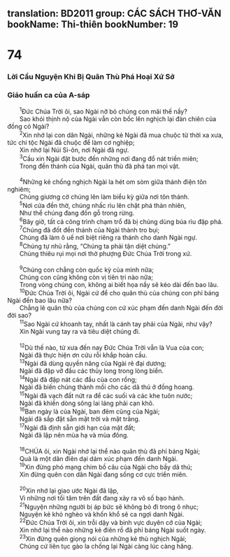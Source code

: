 translation: BD2011
group: CÁC SÁCH THƠ-VĂN
bookName: Thi-thiên 
bookNumber: 19
-------

<div class="title"><h1>74</h1><h3>Lời Cầu Nguyện Khi Bị Quân Thù Phá Hoại Xứ Sở</h3><h3>Giáo huấn ca của A-sáp</h3></div>
<span class="verse thi_74_1">  <sup>1</sup>Ðức Chúa Trời ôi, sao Ngài nỡ bỏ chúng con mãi thế nầy?<br/>  Sao khói thịnh nộ của Ngài vẫn còn bốc lên nghịch lại đàn chiên của đồng cỏ Ngài?<br/></span>
<span class="verse thi_74_2">  <sup>2</sup>Xin nhớ lại con dân Ngài, những kẻ Ngài đã mua chuộc từ thời xa xưa, tức chi tộc Ngài đã chuộc để làm cơ nghiệp;<br/>  Xin nhớ lại Núi Si-ôn, nơi Ngài đã ngự.<br/></span>
<span class="verse thi_74_3">  <sup>3</sup>Cầu xin Ngài đặt bước đến những nơi đang đổ nát triền miên;<br/>  Trong đền thánh của Ngài, quân thù đã phá tan mọi vật.<br/><br/></span>
<span class="verse thi_74_4">  <sup>4</sup>Những kẻ chống nghịch Ngài la hét om sòm giữa thánh điện tôn nghiêm;<br/>  Chúng giương cờ chúng lên làm biểu kỳ giữa nơi tôn thánh.<br/></span>
<span class="verse thi_74_5">  <sup>5</sup>Nơi cửa đền thờ, chúng nhấc rìu lên chặt phá thản nhiên,<br/>  Như thể chúng đang đốn gỗ trong rừng.<br/></span>
<span class="verse thi_74_6">  <sup>6</sup>Bây giờ, tất cả công trình chạm trổ đã bị chúng dùng búa rìu đập phá.<br/></span>
<span class="verse thi_74_7">  <sup>7</sup>Chúng đã đốt đền thánh của Ngài thành tro bụi;<br/>  Chúng đã làm ô uế nơi biệt riêng ra thánh cho danh Ngài ngự.<br/></span>
<span class="verse thi_74_8">  <sup>8</sup>Chúng tự nhủ rằng, “Chúng ta phải tận diệt chúng.”<br/>  Chúng thiêu rụi mọi nơi thờ phượng Ðức Chúa Trời trong xứ.<br/><br/></span>
<span class="verse thi_74_9">  <sup>9</sup>Chúng con chẳng còn quốc kỳ của mình nữa;<br/>  Chúng con cũng không còn vị tiên tri nào nữa;<br/>  Trong vòng chúng con, không ai biết họa nầy sẽ kéo dài đến bao lâu.<br/></span>
<span class="verse thi_74_10">  <sup>10</sup>Ðức Chúa Trời ôi, Ngài cứ để cho quân thù của chúng con phỉ báng Ngài đến bao lâu nữa?<br/>  Chẳng lẽ quân thù của chúng con cứ xúc phạm đến danh Ngài đến đời đời sao?<br/></span>
<span class="verse thi_74_11">  <sup>11</sup>Sao Ngài cứ khoanh tay, nhất là cánh tay phải của Ngài, như vậy?<br/>  Xin Ngài vung tay ra và tiêu diệt chúng đi.<br/><br/></span>
<span class="verse thi_74_12">  <sup>12</sup>Dù thế nào, từ xưa đến nay Ðức Chúa Trời vẫn là Vua của con;<br/>  Ngài đã thực hiện ơn cứu rỗi khắp hoàn cầu.<br/></span>
<span class="verse thi_74_13">  <sup>13</sup>Ngài đã dùng quyền năng của Ngài rẽ đại dương;<br/>  Ngài đã đập vỡ đầu các thủy long trong lòng biển.<br/></span>
<span class="verse thi_74_14">  <sup>14</sup>Ngài đã đập nát các đầu của con rồng; <br/>  Ngài đã biến chúng thành mồi cho các dã thú ở đồng hoang.<br/></span>
<span class="verse thi_74_15">  <sup>15</sup>Ngài đã vạch đất nứt ra để các suối và các khe tuôn nước;<br/>  Ngài đã khiến dòng sông lai láng phải cạn khô.<br/></span>
<span class="verse thi_74_16">  <sup>16</sup>Ban ngày là của Ngài, ban đêm cũng của Ngài;<br/>  Ngài đã sắp đặt sẵn mặt trời và mặt trăng. <br/></span>
<span class="verse thi_74_17">  <sup>17</sup>Ngài đã định sẵn giới hạn của mặt đất;<br/>  Ngài đã lập nên mùa hạ và mùa đông.<br/><br/></span>
<span class="verse thi_74_18">  <sup>18</sup>CHÚA ôi, xin Ngài nhớ lại thể nào quân thù đã phỉ báng Ngài;<br/>  Quả là một dân điên dại dám xúc phạm đến danh Ngài.<br/></span>
<span class="verse thi_74_19">  <sup>19</sup>Xin đừng phó mạng chim bồ câu của Ngài cho bầy dã thú;<br/>  Xin đừng quên con dân Ngài đang sống cơ cực triền miên.<br/><br/></span>
<span class="verse thi_74_20">  <sup>20</sup>Xin nhớ lại giao ước Ngài đã lập,<br/>  Vì những nơi tối tăm trên đất đang xảy ra vô số bạo hành.<br/></span>
<span class="verse thi_74_21">  <sup>21</sup>Nguyện những người bị áp bức sẽ không bỏ đi trong ô nhục;<br/>  Nguyện kẻ khó nghèo và khốn khổ sẽ ca ngợi danh Ngài.<br/></span>
<span class="verse thi_74_22">  <sup>22</sup>Ðức Chúa Trời ôi, xin trỗi dậy và binh vực duyên cớ của Ngài;<br/>  Xin nhớ lại thể nào những kẻ điên rồ đã phỉ báng Ngài suốt ngày.<br/></span>
<span class="verse thi_74_23">  <sup>23</sup>Xin đừng quên giọng nói của những kẻ thù nghịch Ngài;<br/>  Chúng cứ liên tục gào la chống lại Ngài càng lúc càng hăng.<br/></span>
